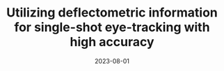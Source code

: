 ---
# Title of Talk
title: 'Utilizing deflectometric information for single-shot eye-tracking with high accuracy'

# Talk Weights (used for order on different pages)
landing_weight: 7
weight_EyeTracking_Main: 100

# Talk Tags (used for categorization into projects)
tags: ["EyeTracking_Main"]

# Authors
# Format: A YAML List of Author Names
authors:
- florian-willomitzer

# Location
location: 'OPTICA Imaging Congress, 3D Image Acquisition and Display: Technology, Perception and Applications, Boston'

# Date
# Format: YYYY-MM-DD. A day must be included, but it won't be visible.
date: 2023-08-01

# Link to Talk
external_link: https://drive.google.com/file/d/1bp5wqilaquyfKsCQCFcYbjFcxk3K-fzq/view?usp=sharing

summary: ''
image:
  preview-only: true
---